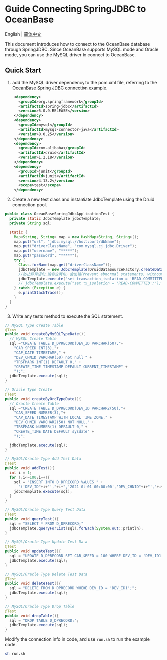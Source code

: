 # Guide Connecting SpringJDBC to OceanBase
English | [简体中文](README-CN.md)

This document introduces how to connect to the OceanBase database through SpringJDBC.
Since OceanBase supports MySQL mode and Oracle mode, you can use the MySQL driver to connect to OceanBase.

## Quick Start

1. add the MySQL driver dependency to the pom.xml file, referring to the [OceanBase Spring JDBC connection example](https://www.oceanbase.com/docs/community-observer-cn-10000000000900916).

```xml
    <dependency>
      <groupId>org.springframework</groupId>
      <artifactId>spring-jdbc</artifactId>
      <version>5.0.9.RELEASE</version>
    </dependency>
    <dependency>
      <groupId>mysql</groupId>
      <artifactId>mysql-connector-java</artifactId>
      <version>8.0.25</version>
    </dependency>
    <dependency>
      <groupId>com.alibaba</groupId>
      <artifactId>druid</artifactId>
      <version>1.2.18</version>
    </dependency>
    <dependency>
      <groupId>junit</groupId>
      <artifactId>junit</artifactId>
      <version>4.13.2</version>
      <scope>test</scope>
    </dependency>
```

2. Create a new test class and instantiate JdbcTemplate using the Druid connection pool.

```java
public class OceanBaseSpringJdbcApplicationTest {
  private static JdbcTemplate jdbcTemplate;
  private String sql;

  static {
    Map<String, String> map = new HashMap<String, String>();
    map.put("url", "jdbc:mysql://host:port/dbName");
    map.put("driverClassName", "com.mysql.cj.jdbc.Driver");
    map.put("username", "*****");
    map.put("password", "*****");
    try {
      Class.forName(map.get("driverClassName"));
      jdbcTemplate = new JdbcTemplate(DruidDataSourceFactory.createDataSource(map));
      //防止异常语句,没有这两句，会出错(Prevent abnormal statements, without which errors will occur)
      jdbcTemplate.execute("set transaction_isolation = 'READ-COMMITTED';"); // MySQL 8.0 之后，系统变量 tx_isolation 被更改为 transaction_isolation (After MySQL 8.0, the system variable tx_isolation was changed to transaction_isolation)
      // jdbcTemplate.execute("set tx_isolation = 'READ-COMMITTED';"); // MySQL 8.0 之前的版本使用 tx_isolation (tx_isolation is used in versions before MySQL 8.0)
    } catch (Exception e) {
      e.printStackTrace();
    }
  }
}
```

3. Write any tests method to execute the SQL statement.

```java
// MySQL Type Create Table
@Test
public void createByMySQLTypeDate(){
  // MySQL Create Table
  sql ="CREATE TABLE D_DPRECORD(DEV_ID VARCHAR(50),"+
    "CAR_SPEED INT(3),"+
    "CAP_DATE TIMESTAMP," +
    "DEV_CHNID VARCHAR(50) not null," +
    "TRSFMARK INT(1) DEFAULT 0," +
    "CREATE_TIME TIMESTAMP DEFAULT CURRENT_TIMESTAMP" +
    ");";
  jdbcTemplate.execute(sql);
}

// Oracle Type Create
@Test
public void createByOrcTypeDate(){
  // Oracle Create Table
  sql ="CREATE TABLE D_DPRECORD(DEV_ID VARCHAR2(50),"+
    "CAR_SPEED NUMBER(3),"+
    "CAP_DATE TIMESTAMP WITH LOCAL TIME ZONE," +
    "DEV_CHNID VARCHAR2(50) NOT NULL," +
    "TRSFMARK NUMBER(1) DEFAULT 0," +
    "CREATE_TIME DATE DEFAULT sysdate" +
    ");";

  jdbcTemplate.execute(sql);
}

// MySQL/Oracle Type Add Test Data
@Test
public void addTest(){
  int i = 1;
  for (;i<=100;i++){
    sql = "INSERT INTO D_DPRECORD VALUES " +
      "('DEV_ID"+i+"',"+i+",'2021-01-01 00:00:00','DEV_CHNID"+i+"',"+i+",'2021-01-01 00:00:00');";
    jdbcTemplate.execute(sql);
  }
}

// MySQL/Oracle Type Query Test Data
@Test
public void queryTest(){
  sql = "SELECT * FROM D_DPRECORD;";
  jdbcTemplate.queryForList(sql).forEach(System.out::println);
}

// MySQL/Oracle Type Update Test Data
@Test
public void updateTest(){
  sql = "UPDATE D_DPRECORD SET CAR_SPEED = 100 WHERE DEV_ID = 'DEV_ID1';";
  jdbcTemplate.execute(sql);
}

// MySQL/Oracle Type Delete Test Data
@Test
public void deleteTest(){
  sql = "DELETE FROM D_DPRECORD WHERE DEV_ID = 'DEV_ID1';";
  jdbcTemplate.execute(sql);
}

// MySQL/Oracle Type Drop Table
@Test
public void dropTable(){
  sql = "DROP TABLE D_DPRECORD;";
  jdbcTemplate.execute(sql);
}
```

Modify the connection info in code, and use `run.sh` to run the example code.

```bash
sh run.sh
```
